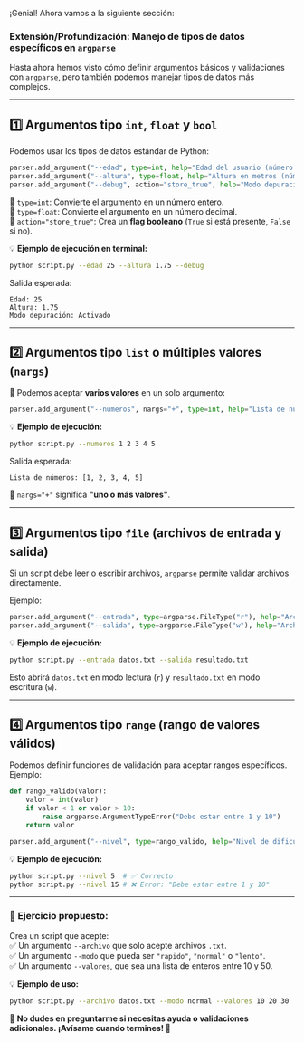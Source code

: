 ¡Genial! Ahora vamos a la siguiente sección:  

### **Extensión/Profundización: Manejo de tipos de datos específicos en `argparse`**  

Hasta ahora hemos visto cómo definir argumentos básicos y validaciones con `argparse`, pero también podemos manejar tipos de datos más complejos.  

---  
## **1️⃣ Argumentos tipo `int`, `float` y `bool`**  

Podemos usar los tipos de datos estándar de Python:  
```python
parser.add_argument("--edad", type=int, help="Edad del usuario (número entero)")
parser.add_argument("--altura", type=float, help="Altura en metros (número decimal)")
parser.add_argument("--debug", action="store_true", help="Modo depuración activado")
```
🔹 `type=int`: Convierte el argumento en un número entero.  
🔹 `type=float`: Convierte el argumento en un número decimal.  
🔹 `action="store_true"`: Crea un **flag booleano** (`True` si está presente, `False` si no).  

💡 **Ejemplo de ejecución en terminal:**
```sh
python script.py --edad 25 --altura 1.75 --debug
```
Salida esperada:
```
Edad: 25
Altura: 1.75
Modo depuración: Activado
```
---

## **2️⃣ Argumentos tipo `list` o múltiples valores (`nargs`)**  

🔹 Podemos aceptar **varios valores** en un solo argumento:  
```python
parser.add_argument("--numeros", nargs="+", type=int, help="Lista de números enteros")
```
💡 **Ejemplo de ejecución:**
```sh
python script.py --numeros 1 2 3 4 5
```
Salida esperada:
```
Lista de números: [1, 2, 3, 4, 5]
```
🔹 `nargs="+"` significa **"uno o más valores"**.  

---

## **3️⃣ Argumentos tipo `file` (archivos de entrada y salida)**  

Si un script debe leer o escribir archivos, `argparse` permite validar archivos directamente.  

Ejemplo:  
```python
parser.add_argument("--entrada", type=argparse.FileType("r"), help="Archivo de entrada")
parser.add_argument("--salida", type=argparse.FileType("w"), help="Archivo de salida")
```
💡 **Ejemplo de ejecución:**
```sh
python script.py --entrada datos.txt --salida resultado.txt
```
Esto abrirá `datos.txt` en modo lectura (`r`) y `resultado.txt` en modo escritura (`w`).

---

## **4️⃣ Argumentos tipo `range` (rango de valores válidos)**  

Podemos definir funciones de validación para aceptar rangos específicos.  
Ejemplo:  
```python
def rango_valido(valor):
    valor = int(valor)
    if valor < 1 or valor > 10:
        raise argparse.ArgumentTypeError("Debe estar entre 1 y 10")
    return valor

parser.add_argument("--nivel", type=rango_valido, help="Nivel de dificultad (1-10)")
```
💡 **Ejemplo de ejecución:**
```sh
python script.py --nivel 5  # ✅ Correcto
python script.py --nivel 15 # ❌ Error: "Debe estar entre 1 y 10"
```

---

### **📝 Ejercicio propuesto:**
Crea un script que acepte:  
✅ Un argumento `--archivo` que solo acepte archivos `.txt`.  
✅ Un argumento `--modo` que pueda ser `"rapido"`, `"normal"` o `"lento"`.  
✅ Un argumento `--valores`, que sea una lista de enteros entre 10 y 50.  

💡 **Ejemplo de uso:**  
```sh
python script.py --archivo datos.txt --modo normal --valores 10 20 30
```

📌 **No dudes en preguntarme si necesitas ayuda o validaciones adicionales. ¡Avísame cuando termines! 🚀**